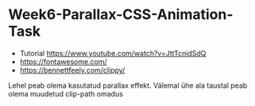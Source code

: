 # Week6-Parallax-CSS-Animation-Task

* Tutorial https://www.youtube.com/watch?v=JttTcnidSdQ
* https://fontawesome.com/
* https://bennettfeely.com/clippy/


Lehel peab olema kasutatud parallax effekt.
Välemal ühe ala taustal peab olema muudetud clip-path omadus
